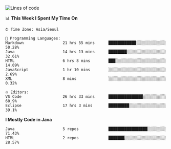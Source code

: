 <!--START_SECTION:waka-->
![Lines of code](https://img.shields.io/badge/From%20Hello%20World%20I%27ve%20Written-255425%20lines%20of%20code-blue)

📊 **This Week I Spent My Time On** 

```text
⌚︎ Time Zone: Asia/Seoul

💬 Programming Languages: 
Markdown                 21 hrs 55 mins      ████████████░░░░░░░░░░░░░   50.28% 
Java                     14 hrs 13 mins      ████████░░░░░░░░░░░░░░░░░   32.61% 
HTML                     6 hrs 8 mins        ███░░░░░░░░░░░░░░░░░░░░░░   14.09% 
JavaScript               1 hr 10 mins        ░░░░░░░░░░░░░░░░░░░░░░░░░   2.69% 
XML                      8 mins              ░░░░░░░░░░░░░░░░░░░░░░░░░   0.32%

🔥 Editors: 
VS Code                  26 hrs 33 mins      ███████████████░░░░░░░░░░   60.9% 
Eclipse                  17 hrs 3 mins       █████████░░░░░░░░░░░░░░░░   39.1%

```

**I Mostly Code in Java** 

```text
Java                     5 repos             █████████████████░░░░░░░░   71.43% 
HTML                     2 repos             ███████░░░░░░░░░░░░░░░░░░   28.57%

```



<!--END_SECTION:waka-->
<!--
**cgkim449/cgkim449** is a ✨ _special_ ✨ repository because its `README.md` (this file) appears on your GitHub profile.

Here are some ideas to get you started:

- 🔭 I’m currently working on ...
- 🌱 I’m currently learning ...
- 👯 I’m looking to collaborate on ...
- 🤔 I’m looking for help with ...
- 💬 Ask me about ...
- 📫 How to reach me: ...
- 😄 Pronouns: ...
- ⚡ Fun fact: ...
-->
